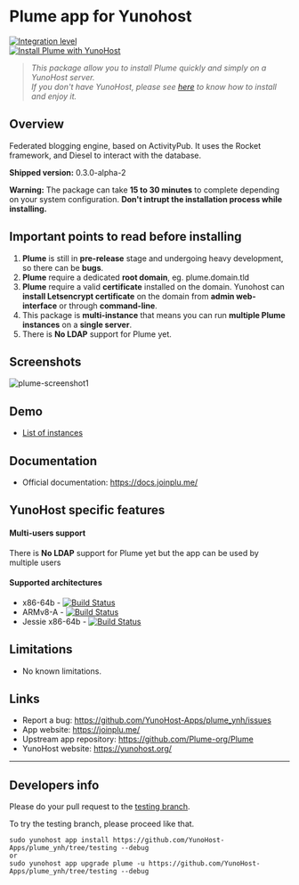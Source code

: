 # Plume app for Yunohost

[![Integration level](https://dash.yunohost.org/integration/plume.svg)](https://dash.yunohost.org/appci/app/plume)  
[![Install Plume with YunoHost](https://install-app.yunohost.org/install-with-yunohost.png)](https://install-app.yunohost.org/?app=plume)

> *This package allow you to install Plume quickly and simply on a YunoHost server.  
If you don't have YunoHost, please see [here](https://yunohost.org/#/install) to know how to install and enjoy it.*

## Overview
Federated blogging engine, based on ActivityPub. It uses the Rocket framework, and Diesel to interact with the database. 

**Shipped version:** 0.3.0-alpha-2

**Warning:** The package can take **15 to 30 minutes** to complete depending on your system configuration. **Don't intrupt the installation process while installing.**

## Important points to read before installing
1. **Plume** is still in **pre-release** stage and undergoing heavy development, so there can be **bugs**.
1. **Plume** require a dedicated **root domain**, eg. plume.domain.tld
1. **Plume** require a valid **certificate** installed on the domain. Yunohost can **install Letsencrypt certificate** on the domain from **admin web-interface** or through **command-line**.
1. This package is **multi-instance** that means you can run **multiple Plume instances** on a **single server**.
1. There is **No LDAP** support for Plume yet.

## Screenshots

![plume-screenshot1](https://user-images.githubusercontent.com/30271971/52232065-d6d83600-28bb-11e9-9a0a-b4b139c2eb25.png)

## Demo

* [List of instances](https://joinplu.me/#instances)

## Documentation

 * Official documentation: https://docs.joinplu.me/

## YunoHost specific features

#### Multi-users support

There is **No LDAP** support for Plume yet but the app can be used by multiple users

#### Supported architectures

* x86-64b - [![Build Status](https://ci-apps.yunohost.org/ci/logs/plume%20%28Apps%29.svg)](https://ci-apps.yunohost.org/ci/apps/plume/)
* ARMv8-A - [![Build Status](https://ci-apps-arm.yunohost.org/ci/logs/plume%20%28Apps%29.svg)](https://ci-apps-arm.yunohost.org/ci/apps/plume/)
* Jessie x86-64b - [![Build Status](https://ci-stretch.nohost.me/ci/logs/plume%20%28Apps%29.svg)](https://ci-stretch.nohost.me/ci/apps/plume/)

## Limitations

* No known limitations.

## Links

 * Report a bug: https://github.com/YunoHost-Apps/plume_ynh/issues
 * App website: https://joinplu.me/
 * Upstream app repository: https://github.com/Plume-org/Plume
 * YunoHost website: https://yunohost.org/

---

Developers info
----------------

Please do your pull request to the [testing branch](https://github.com/YunoHost-Apps/plume_ynh/tree/testing).

To try the testing branch, please proceed like that.
```
sudo yunohost app install https://github.com/YunoHost-Apps/plume_ynh/tree/testing --debug
or
sudo yunohost app upgrade plume -u https://github.com/YunoHost-Apps/plume_ynh/tree/testing --debug
```

